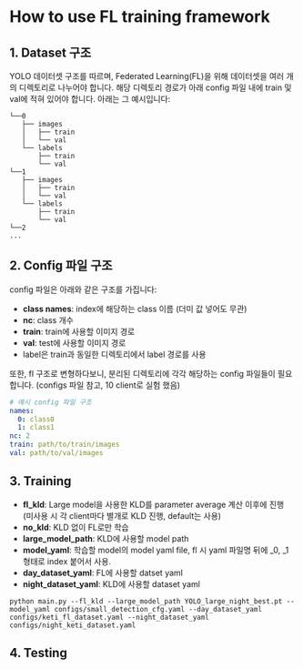# How to use FL training framework

## 1. Dataset 구조

YOLO 데이터셋 구조를 따르며, Federated Learning(FL)을 위해 데이터셋을 여러 개의 디렉토리로 나누어야 합니다. 해당 디렉토리 경로가 아래 config 파일 내에 train 및 val에 적혀 있어야 합니다. 아래는 그 예시입니다:

```
└──0
   ├── images
   │   ├── train
   │   └── val
   └── labels
       ├── train
       └── val
└──1
   ├── images
   │   ├── train
   │   └── val
   └── labels
       ├── train
       └── val
└──2
...
```
## 2. Config 파일 구조

config 파일은 아래와 같은 구조를 가집니다:

- **class names**: index에 해당하는 class 이름 (더미 값 넣어도 무관)
- **nc**: class 개수
- **train**: train에 사용할 이미지 경로
- **val**: test에 사용할 이미지 경로
- label은 train과 동일한 디렉토리에서 label 경로를 사용

또한, fl 구조로 변형하다보니, 분리된 디렉토리에 각각 해당하는 config 파일들이 필요합니다. (configs 파일 참고, 10 client로 실험 했음)

```yaml
# 예시 config 파일 구조
names:
  0: class0
  1: class1
nc: 2
train: path/to/train/images
val: path/to/val/images
```


## 3. Training
- **fl_kld**: Large model을 사용한 KLD를 parameter average 계산 이후에 진행 (미사용 시 각 client마다 별개로 KLD 진행, default는 사용)
- **no_kld**: KLD 없이 FL로만 학습
- **large_model_path**: KLD에 사용할 model path
- **model_yaml**: 학습할 model의 model yaml file, fl 시 yaml 파일명 뒤에 _0, _1 형태로 index 붙어서 사용.
- **day_dataset_yaml**: FL에 사용할 datset yaml
- **night_dataset_yaml**: KLD에 사용할 dataset yaml


```
python main.py --fl_kld --large_model_path YOLO_large_night_best.pt --model_yaml configs/small_detection_cfg.yaml --day_dataset_yaml configs/keti_fl_dataset.yaml --night_dataset_yaml configs/night_keti_dataset.yaml
```

## 4. Testing
